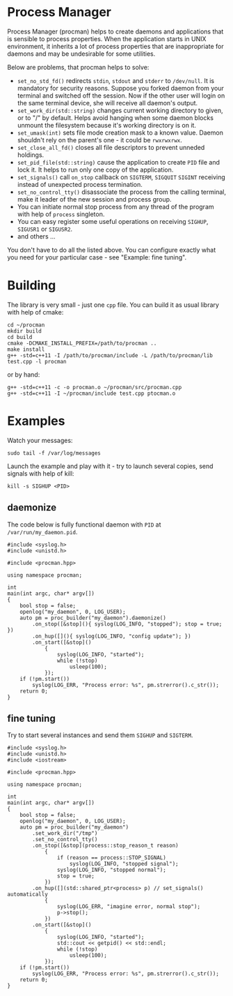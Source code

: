 # Process Manager

Process Manager (procman) helps to create daemons and applications that
is sensible to process properties. When the application starts in UNIX
environment, it inherits a lot of process properties that are
inappropriate for daemons and may be undesirable for some utilities.

Below are problems, that procman helps to solve:

- `set_no_std_fd()` redirects `stdin`, `stdout` and `stderr` to
  `/dev/null`. It is mandatory for security reasons. Suppose you forked
  daemon from your terminal and switched off the session. Now if the
  other user will login on the same terminal device, she will receive
  all daemon's output.
- `set_work_dir(std::string)` changes current working directory to
  given, or to "/" by default. Helps avoid hanging when some daemon
  blocks unmount the filesystem because it's working directory is on it.
- `set_umask(int)` sets file mode creation mask to a known value. Daemon
  shouldn't rely on the parent's one - it could be `rwxrwxrwx`.
- `set_close_all_fd()` closes all file descriptors to prevent unneded
  holdings.
- `set_pid_file(std::string)` cause the application to create `PID` file
  and lock it. It helps to run only one copy of the application.
- `set_signals()` call `on_stop` callback on `SIGTERM`, `SIGQUIT`
  `SIGINT` receiving instead of unexpected process termination.
- `set_no_control_tty()` disassociate the process from the calling terminal,
  make it leader of the new session and process group.
- You can initiate normal stop process from any thread of the program
  with help of `process` singleton.
- You can easy register some useful operations on receiving `SIGHUP`,
  `SIGUSR1` or `SIGUSR2`.
- and others ...

You don't have to do all the listed above. You can configure exactly
what you need for your particular case - see "Example: fine tuning".

# Building

The library is very small - just one `cpp` file. You can build it as
usual library with help of cmake:

	cd ~/procman
	mkdir build
	cd build
	cmake -DCMAKE_INSTALL_PREFIX=/path/to/procman ..
	make install 
	g++ -std=c++11 -I /path/to/procman/include -L /path/to/procman/lib test.cpp -l procman

or by hand:

	g++ -std=c++11 -c -o procman.o ~/procman/src/procman.cpp
	g++ -std=c++11 -I ~/procman/include test.cpp ptocman.o


# Examples

Watch your messages:

	sudo tail -f /var/log/messages

Launch the example and play with it - try to launch several copies, send
signals with help of kill:

	kill -s SIGHUP <PID>

## daemonize

The code below is fully functional daemon with `PID` at `/var/run/my_daemon.pid`.

	#include <syslog.h>
	#include <unistd.h>
	
	#include <procman.hpp>
	
	using namespace procman;
	
	int
	main(int argc, char* argv[])
	{
		bool stop = false;
		openlog("my_daemon", 0, LOG_USER);
		auto pm = proc_builder("my_daemon").daemonize()
			.on_stop([&stop](){ syslog(LOG_INFO, "stopped"); stop = true; })
			.on_hup([](){ syslog(LOG_INFO, "config update"); })
			.on_start([&stop]()
				{
					syslog(LOG_INFO, "started");
					while (!stop)
						usleep(100);
				});
		if (!pm.start())
			syslog(LOG_ERR, "Process error: %s", pm.strerror().c_str());
		return 0;
	}

## fine tuning

Try to start several instances and send them `SIGHUP` and `SIGTERM`.

	#include <syslog.h>
	#include <unistd.h>
	#include <iostream>
	
	#include <procman.hpp>
	
	using namespace procman;
	
	int
	main(int argc, char* argv[])
	{
		bool stop = false;
		openlog("my_daemon", 0, LOG_USER);
		auto pm = proc_builder("my_daemon")
			.set_work_dir("/tmp")
			.set_no_control_tty()
			.on_stop([&stop](process::stop_reason_t reason)
				{
					if (reason == process::STOP_SIGNAL)
						syslog(LOG_INFO, "stopped signal");
					syslog(LOG_INFO, "stopped normal");
					stop = true;
				})
			.on_hup([](std::shared_ptr<process> p) // set_signals() automatically
				{
					syslog(LOG_ERR, "imagine error, normal stop");
					p->stop();
				})
			.on_start([&stop]()
				{
					syslog(LOG_INFO, "started");
					std::cout << getpid() << std::endl;
					while (!stop)
						usleep(100);
				});
		if (!pm.start())
			syslog(LOG_ERR, "Process error: %s", pm.strerror().c_str());
		return 0;
	}

